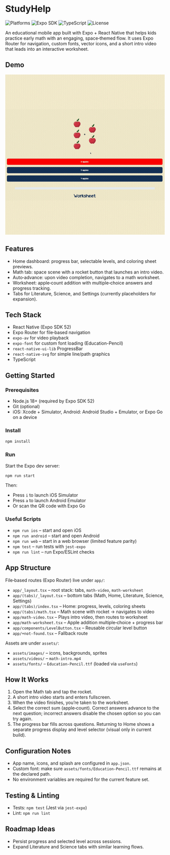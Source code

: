 # StudyHelp

![Platforms](https://img.shields.io/badge/platforms-iOS%20%7C%20Android%20%7C%20Web-173258)
![Expo SDK](https://img.shields.io/badge/Expo-52-000?logo=expo)
![TypeScript](https://img.shields.io/badge/TypeScript-5.x-3178C6?logo=typescript&logoColor=fff)
![License](https://img.shields.io/badge/License-Unspecified-lightgrey)

An educational mobile app built with Expo + React Native that helps kids practice early math with an engaging, space‑themed flow. It uses Expo Router for navigation, custom fonts, vector icons, and a short intro video that leads into an interactive worksheet.

## Demo

![App Demo](assets/images/demo.gif)


## Features

- Home dashboard: progress bar, selectable levels, and coloring sheet previews.
- Math tab: space scene with a rocket button that launches an intro video.
- Auto‑advance: upon video completion, navigates to a math worksheet.
- Worksheet: apple‑count addition with multiple‑choice answers and progress tracking.
- Tabs for Literature, Science, and Settings (currently placeholders for expansion).

## Tech Stack

- React Native (Expo SDK 52)
- Expo Router for file‑based navigation
- `expo-av` for video playback
- `expo-font` for custom font loading (Education-Pencil)
- `react-native-ui-lib` ProgressBar
- `react-native-svg` for simple line/path graphics
- TypeScript

## Getting Started

### Prerequisites

- Node.js 18+ (required by Expo SDK 52)
- Git (optional)
- iOS: Xcode + Simulator, Android: Android Studio + Emulator, or Expo Go on a device

### Install

```bash
npm install
```

### Run

Start the Expo dev server:

```bash
npm run start
```

Then:

- Press `i` to launch iOS Simulator
- Press `a` to launch Android Emulator
- Or scan the QR code with Expo Go

### Useful Scripts

- `npm run ios` – start and open iOS
- `npm run android` – start and open Android
- `npm run web` – start in a web browser (limited feature parity)
- `npm test` – run tests with `jest-expo`
- `npm run lint` – run Expo/ESLint checks

## App Structure

File‑based routes (Expo Router) live under `app/`:

- `app/_layout.tsx` – root stack: tabs, `math-video`, `math-worksheet`
- `app/(tabs)/_layout.tsx` – bottom tabs (Math, Home, Literature, Science, Settings)
- `app/(tabs)/index.tsx` – Home: progress, levels, coloring sheets
- `app/(tabs)/math.tsx` – Math scene with rocket → navigates to video
- `app/math-video.tsx` – Plays intro video, then routes to worksheet
- `app/math-worksheet.tsx` – Apple addition multiple‑choice + progress bar
- `app/components/LevelButton.tsx` – Reusable circular level button
- `app/+not-found.tsx` – Fallback route

Assets are under `assets/`:

- `assets/images/` – icons, backgrounds, sprites
- `assets/videos/` – `math-intro.mp4`
- `assets/fonts/` – `Education-Pencil.ttf` (loaded via `useFonts`)

## How It Works

1. Open the Math tab and tap the rocket.
2. A short intro video starts and enters fullscreen.
3. When the video finishes, you’re taken to the worksheet.
4. Select the correct sum (apple‑count). Correct answers advance to the next question; incorrect answers disable the chosen option so you can try again.
5. The progress bar fills across questions. Returning to Home shows a separate progress display and level selector (visual only in current build).

## Configuration Notes

- App name, icons, and splash are configured in `app.json`.
- Custom font: make sure `assets/fonts/Education-Pencil.ttf` remains at the declared path.
- No environment variables are required for the current feature set.

## Testing & Linting

- Tests: `npm test` (Jest via `jest-expo`)
- Lint: `npm run lint`

## Roadmap Ideas

- Persist progress and selected level across sessions.
- Expand Literature and Science tabs with similar learning flows.



